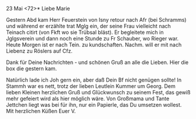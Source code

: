  23 Mai <72>*
Liebe Marie

Gestern Abd kam Herr Feuerstein von Isny retour nach Afr (bei Schramms) und während er erzählte trat Mglg ein, der seine Frau vielleicht nach Teinach citirt (von Fkft wo sie Trübsal bläst). Er begleitete mich in Jglgsverein und dann noch eine Stunde zu Fr Schauber, wo Rieger war. Heute Morgen ist er nach Tein. zu kundschaften. Nachm. will er mit nach Liebenz zu Röslers auf Cfz.

Dank für Deine Nachrichten - und schönen Gruß an alle die Lieben. Hier die box die gestern kam.

Natürlich lade ich Joh gern ein, aber daß Dein Bf nicht genügen sollte! 
In Stammh war es nett, trotz der lieben Leutlein Kummer um Georg. 
Dem lieben Kleinen herzlichen Gruß und Glückwunsch zu seinem Fest, das gewiß mehr gefeiert wird als hier möglich wäre. Von Großmama und Tante Jettchen liegt was bei für ihn, nur ein Papierle, das Du umsetzen wollest. Mit herzlichen Küßen
 Euer V.
